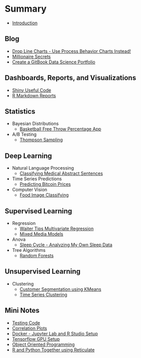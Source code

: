 # Summary

* [Introduction](README.md)

## Blog

* [Drop Line Charts - Use Process Behavior Charts Instead!](/blog/process_behavior_chart.md)
* [Millionaire Secrets](/blog/Millionaire.md)
* [Create a GitBook Data Science Portfolio](/blog/gitbook.md)

## Dashboards, Reports, and Visualizations

* [Shiny Useful Code](/dashboard_report_visualization/shiny/shiny_useful_code.md)
* [R Markdown Reports](/dashboard_report_visualization/r_markdown/r_markdown_reports.md)

## Statistics

* Bayesian Distributions
   * [Basketball Free Throw Percentage App](/bayesian/BayesBball.md)
* A/B Testing
   * [Thompson Sampling](/ab_testing/thompson_sampling.md)

## Deep Learning

* Natural Language Processing
   * [Classifying Medical Abstract Sentences](/NLP/organize_medical_abstracts_NLP.md)
* Time Series Predictions
   * [Predicting Bitcoin Prices](/time_series/forecasting_bitcoin_prices.md)
* Computer Vision
   * [Food Image Classifying](/computer_vision/food_vision.md)

## Supervised Learning

* Regression
   * [Waiter Tips Multivariate Regression](/regression/WaiterTips.md)
   * [Mixed Media Models](/regression/mixed_media_model/mmm.md)
* Anova
   * [Sleep Cycle - Analyzing My Own Sleep Data](/anova/SleepCycle.md)
* Tree Algorithms
   * [Random Forests](/tree_algorithms/random_forest/random_forest_notes.md)
   
## Unsupervised Learning

* Clustering
   * [Customer Segmentation using KMeans](/clustering/kmeans/kmeans_customer_segmentation.md)
   * [Time Series Clustering](/clustering/time_series_clustering/time_series_clustering.md)

## Mini Notes

* [Testing Code](/mini_notes/testing_code.md)
* [Correlation Plots](/mini_notes/correlation_plots.md)
* [Docker - Jupyter Lab and R Studio Setup](/mini_notes/docker_jupyter_rstudio.md)
* [Tensorflow GPU Setup](/mini_notes/gpu_tensorflow.md)
* [Object Oriented Programming](/mini_notes/oop.md)
* [R and Python Together using Reticulate](/mini_notes/reticulate.md)
